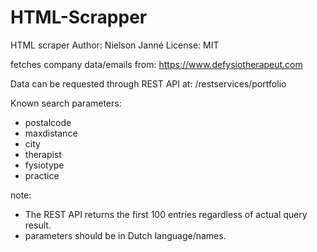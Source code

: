 # HTML-Scrapper

HTML scraper
Author: Nielson Janné
License: MIT

fetches company data/emails from:
https://www.defysiotherapeut.com

Data can be requested through REST API at:
/restservices/portfolio

Known search parameters:

*   postalcode
*   maxdistance
*   city
*   therapist
*   fysiotype
*   practice

note:

*   The REST API returns the first 100 entries regardless of actual query result.
*   parameters should be in Dutch language/names.

